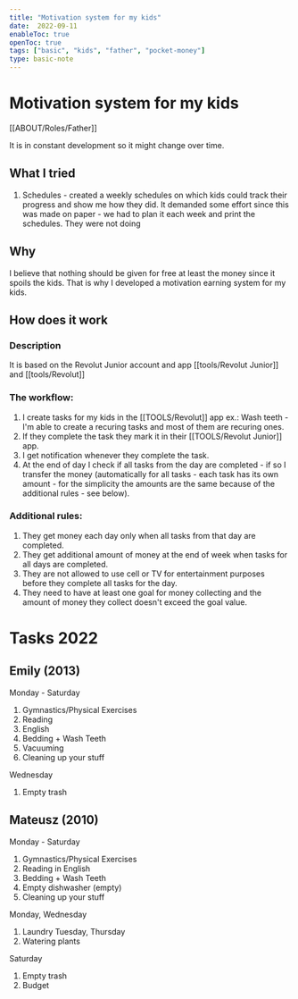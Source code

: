 ```yaml
---
title: "Motivation system for my kids"
date:  2022-09-11
enableToc: true
openToc: true
tags: ["basic", "kids", "father", "pocket-money"]
type: basic-note
---
```

# Motivation system for my kids
[[ABOUT/Roles/Father]]

It is in constant development so it might change over time.

## What I tried
1. Schedules - created a weekly schedules on which kids could track their progress and show me how they did. It demanded some effort since this was made on paper - we had to plan it each week and print the schedules. They were not doing 

## Why
I believe that nothing should be given for free at least the money since it spoils the kids. That is why I developed a motivation earning system for my kids.

## How does it work
### Description
It is based on the Revolut Junior account and app [[tools/Revolut Junior]] and [[tools/Revolut]]

### The workflow:
1. I create tasks for my kids in the [[TOOLS/Revolut]] app ex.: Wash teeth - I'm able to create a recuring tasks and most of them are recuring ones.
2. If they complete the task they mark it in their [[TOOLS/Revolut Junior]] app.
3. I get notification whenever they complete the task.
4. At the end of day I check if all tasks from the day are completed - if so I transfer the money (automatically for all tasks - each task has its own amount - for the simplicity the amounts are the same because of the additional rules - see below).

### Additional rules:
1. They get money each day only when all tasks from that day are completed.
2. They get additional amount of money at the end of week when tasks for all days are completed.
3. They are not allowed to use cell or TV for entertainment purposes before they complete all tasks for the day.
4. They need to have at least one goal for money collecting and the amount of money they collect doesn't exceed the goal value.

# Tasks 2022
## Emily (2013)
Monday - Saturday
1. Gymnastics/Physical Exercises 
2. Reading
3. English
4. Bedding + Wash Teeth
5. Vacuuming
6. Cleaning up your stuff

Wednesday
1. Empty trash

## Mateusz (2010)
Monday - Saturday
1. Gymnastics/Physical Exercises 
2. Reading in English
3. Bedding + Wash Teeth
4. Empty dishwasher (empty)
5. Cleaning up your stuff

Monday, Wednesday
1. Laundry
Tuesday, Thursday
1. Watering plants

Saturday
1. Empty trash
2. Budget
